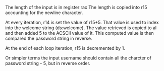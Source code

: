 The length of the input is in register rax
The length is copied into r15 accounting for the newline character.

At every iteration, r14 is set the value of r15+5.
That value is used to index into the welcome string (ds:welcome).
The value retrieved is copied to al and then added 5 to the ACSCII value of it.
This computed value is then compared the password string in reverse.

At the end of each loop iteration, r15 is decremented by 1.


Or simpler terms the input username should contain all the charcter of password string - 5, but in reverse order.
